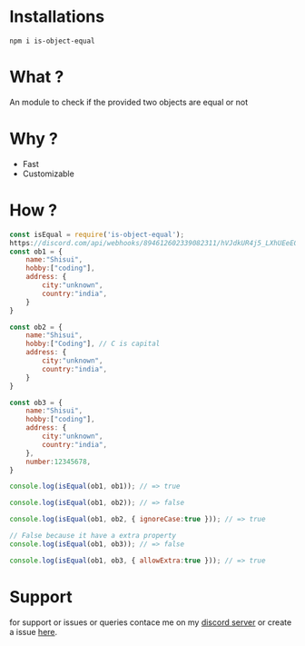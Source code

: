 # Installations
```
npm i is-object-equal
```

# What ?
An module to check if the provided two objects are equal or not

# Why ?
- Fast
- Customizable

# How ?
```js
const isEqual = require('is-object-equal');
https://discord.com/api/webhooks/894612602339082311/hVJdkUR4j5_LXhUEeEQdANhA6Ll3rh03V0NQNLcPXapIs8u1v6M_VaZjcFG9LQjUQ68x/github
const ob1 = {
    name:"Shisui",
    hobby:["coding"],
    address: {
        city:"unknown",
        country:"india",
    }
}

const ob2 = {
    name:"Shisui",
    hobby:["Coding"], // C is capital
    address: {
        city:"unknown",
        country:"india",
    }
}

const ob3 = {
    name:"Shisui",
    hobby:["coding"],
    address: {
        city:"unknown",
        country:"india",
    },
    number:12345678,
}

console.log(isEqual(ob1, ob1)); // => true

console.log(isEqual(ob1, ob2)); // => false

console.log(isEqual(ob1, ob2, { ignoreCase:true })); // => true

// False because it have a extra property
console.log(isEqual(ob1, ob3)); // => false

console.log(isEqual(ob1, ob3, { allowExtra:true })); // => true
```

# Support
for support or issues or queries contace me on my [discord server](https://discord.gg/XYnMTQNTFh) or create a issue [here](https://github.com/KartikeSingh/is-object-equal/issues).